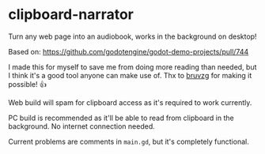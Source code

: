 # clipboard-narrator
Turn any web page into an audiobook, works in the background on desktop!

Based on: https://github.com/godotengine/godot-demo-projects/pull/744

I made this for myself to save me from doing more reading than needed, but I think it's a good tool anyone can make use of. Thx to [bruvzg](https://github.com/bruvzg) for making it possible! :+1:

Web build will spam for clipboard access as it's required to work currently.

PC build is recommended as it'll be able to read from clipboard in the background. No internet connection needed.

Current problems are comments in `main.gd`, but it's completely functional.
